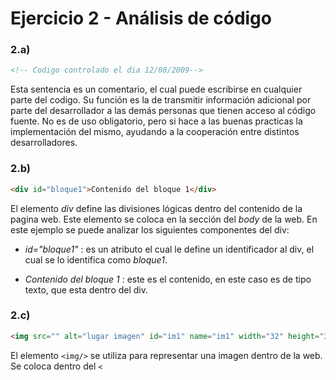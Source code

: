 # Ejercicio 2 - Análisis de código

### 2.a) 
````html
<!-- Codigo controlado el dia 12/08/2009-->
````
Esta sentencia es un comentario, el cual puede escribirse en cualquier parte del codigo.
Su función es la de transmitir información adicional por parte del desarrollador a las demás personas que tienen acceso al código fuente.
No es de uso obligatorio, pero si hace a las buenas practicas la implementación del mismo, ayudando a la cooperación entre distintos desarrolladores.


### 2.b) 
````html
<div id="bloque1">Contenido del bloque 1</div>
````
El elemento *div* define las divisiones lógicas dentro del contenido de la pagina web.
Este elemento se coloca en la sección del *body* de la web.
En este ejemplo se puede analizar los siguientes componentes del div:
- *id="bloque1"* : es un atributo el cual le define un identificador al div, el cual se lo identifica como *bloque1*.

- *Contenido del bloque 1* : este es el contenido, en este caso es de tipo texto, que esta dentro del div. 


### 2.c) 

````html
<img src="" alt="lugar imagen" id="im1" name="im1" width="32" height="32" longdesc="detalles.htm"/>
````
El elemento `<img/>`  se utiliza para representar una imagen dentro de la web.
Se coloca dentro del `<`
<!--stackedit_data:
eyJoaXN0b3J5IjpbMjEzOTQxNTIyMCwxMzgxMDkyNzA1LDczMD
k5ODExNl19
-->
